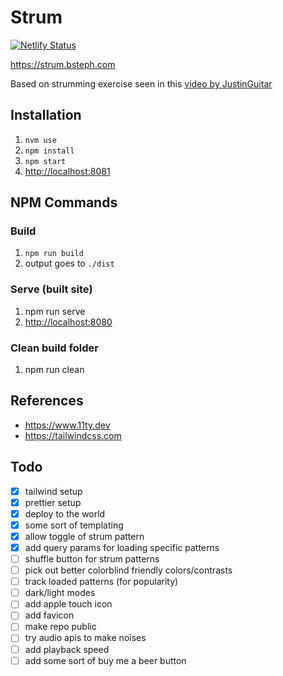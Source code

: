# Strum

[![Netlify Status](https://api.netlify.com/api/v1/badges/cecf8501-8458-495e-a9d6-75211e041e71/deploy-status)](https://app.netlify.com/sites/fervent-leakey-947339/deploys)

<https://strum.bsteph.com>

Based on strumming exercise seen in this [video by JustinGuitar](https://www.youtube.com/watch?v=CjM5fyXoV8w)

## Installation

1. `nvm use`
2. `npm install`
3. `npm start`
4. <http://localhost:8081>

## NPM Commands

### Build

1. `npm run build`
2. output goes to `./dist`

### Serve (built site)

1. npm run serve
2. <http://localhost:8080>

### Clean build folder

1. npm run clean

## References

- <https://www.11ty.dev>
- <https://tailwindcss.com>

## Todo

- [x] tailwind setup
- [x] prettier setup
- [x] deploy to the world
- [x] some sort of templating
- [x] allow toggle of strum pattern
- [x] add query params for loading specific patterns
- [ ] shuffle button for strum patterns
- [ ] pick out better colorblind friendly colors/contrasts
- [ ] track loaded patterns (for popularity)
- [ ] dark/light modes
- [ ] add apple touch icon
- [ ] add favicon
- [ ] make repo public
- [ ] try audio apis to make noises
- [ ] add playback speed
- [ ] add some sort of buy me a beer button
